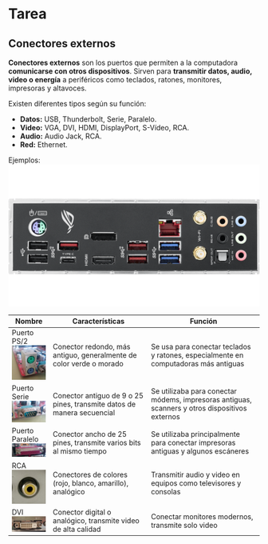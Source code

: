 # Tarea 
## Conectores externos

**Conectores externos** son los puertos que permiten a la computadora **comunicarse con otros dispositivos**. Sirven para **transmitir datos, audio, video o energía** a periféricos como teclados, ratones, monitores, impresoras y altavoces.  

Existen diferentes tipos según su función:  
- **Datos:** USB, Thunderbolt, Serie, Paralelo.  
- **Video:** VGA, DVI, HDMI, DisplayPort, S-Vídeo, RCA.  
- **Audio:** Audio Jack, RCA.  
- **Red:** Ethernet.  

Ejemplos: ![Conectores externos](fotoo.png)
  

| **Nombre** | **Características** | **Función** | 
| ------ | ------ | ------ |
| Puerto PS/2 <br><img src="puerto_ps2.jpg" alt="Puerto PS/2" width="120"> | Conector redondo, más antiguo, generalmente de color verde o morado | Se usa para conectar teclados y ratones, especialmente en computadoras más antiguas |
| Puerto Serie <br><img src="puerto_serie.jpg" alt="Puerto Serie" width="120"> | Conector antiguo de 9 o 25 pines, transmite datos de manera secuencial | Se utilizaba para conectar módems, impresoras antiguas, scanners y otros dispositivos externos |
| Puerto Paralelo <br><img src="puerto_paralelo.jpg" alt="Puerto Paralelo" width="120"> | Conector ancho de 25 pines, transmite varios bits al mismo tiempo | Se utilizaba principalmente para conectar impresoras antiguas y algunos escáneres |
| RCA <br><img src="puerto_rca.jpg" alt="RCA" width="120"> | Conectores de colores (rojo, blanco, amarillo), analógico | Transmitir audio y video en equipos como televisores y consolas |
| DVI <br><img src="puerto_dvi.jpg" alt="DVI" width="120"> | Conector digital o analógico, transmite video de alta calidad | Conectar monitores modernos, transmite solo video |

